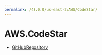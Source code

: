 ```yaml
---
permalink: /48.0.0/us-east-2/AWS/CodeStar/
---
```


# AWS.CodeStar



* [GitHubRepository](GitHubRepository.md)